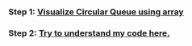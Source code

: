 ### **Step 1:** [Visualize Circular Queue using array ](https://youtu.be/KSvMGwc9dN8)

### **Step 2:** [Try to understand my code here.](./CircularQueue_Array.java)
